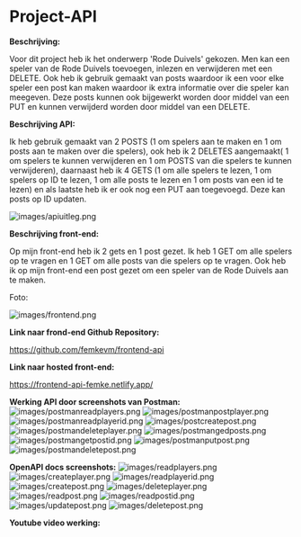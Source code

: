 # Project-API


**Beschrijving:**

Voor dit project heb ik het onderwerp 'Rode Duivels' gekozen. Men kan een speler van de Rode Duivels toevoegen, inlezen en verwijderen met een DELETE. Ook heb ik gebruik gemaakt van posts waardoor ik een voor elke speler een post kan maken waardoor ik extra informatie over die speler kan meegeven. Deze posts kunnen ook bijgewerkt worden door middel van een PUT en kunnen verwijderd worden door middel van een DELETE.



**Beschrijving API:**

Ik heb gebruik gemaakt van 2 POSTS (1 om spelers aan te maken en 1 om posts aan te maken over die spelers), ook heb ik 2 DELETES aangemaakt( 1 om spelers te kunnen verwijderen en 1 om POSTS van die spelers te kunnen verwijderen), daarnaast heb ik 4 GETS (1 om alle spelers te lezen, 1 om spelers op ID te lezen, 1 om alle posts te lezen en 1 om posts van een id te lezen) en als laatste heb ik er ook nog een PUT aan toegevoegd. Deze kan posts op ID updaten.

![images/apiuitleg.png](images/apiuitleg.png)

**Beschrijving front-end:**

Op mijn front-end heb ik 2 gets en 1 post gezet. Ik heb 1 GET om alle spelers op te vragen en 1 GET om alle posts van die spelers op te vragen. Ook heb ik op mijn front-end een post gezet om een speler van de Rode Duivels aan te maken.

Foto:

![images/frontend.png](images/frontend.png)


**Link naar frond-end Github Repository:**

https://github.com/femkevm/frontend-api


**Link naar hosted front-end:**

https://frontend-api-femke.netlify.app/


**Werking API door screenshots van Postman:**
![images/postmanreadplayers.png](images/postmanreadplayers.png)
![images/postmanpostplayer.png](images/postmanpostplayer.png)
![images/postmanreadplayerid.png](images/postmanreadplayerid.png)
![images/postcreatepost.png](images/postcreatepost.png)
![images/postmandeleteplayer.png](images/postmandeleteplayer.png)
![images/postmangedposts.png](images/postmangetposts.png)
![images/postmangetpostid.png](images/postmangetpostid.png)
![images/postmanputpost.png](images/postmanputpost.png)
![images/postmandeletepost.png](images/postmandeletepost.png)


**OpenAPI docs screenshots:**
![images/readplayers.png](images/readplayers.png)
![images/createplayer.png](images/createplayer.png)
![images/readplayerid.png](images/readplayerid.png)
![images/createpost.png](images/createpost.png)
![images/deleteplayer.png](images/deleteplayer.png)
![images/readpost.png](images/readpost.png)
![images/readpostid.png](images/readpostid.png)
![images/updatepost.png](images/updatepost.png)
![images/deletepost.png](images/deletepost.png)




**Youtube video werking:**


